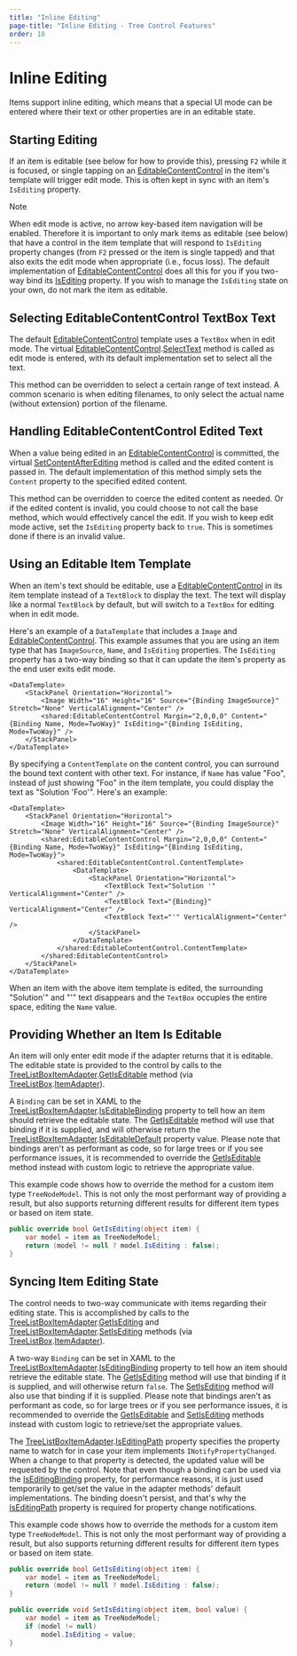```yaml
---
title: "Inline Editing"
page-title: "Inline Editing - Tree Control Features"
order: 10
---
```

# Inline Editing

Items support inline editing, which means that a special UI mode can be entered where their text or other properties are in an editable state.

## Starting Editing

If an item is editable (see below for how to provide this), pressing `F2` while it is focused, or single tapping on an [EditableContentControl](../../shared/windows-controls/editablecontentcontrol.md) in the item's template will trigger edit mode.  This is often kept in sync with an item's `IsEditing` property.

> [!NOTE]
> When edit mode is active, no arrow key-based item navigation will be enabled.  Therefore it is important to only mark items as editable (see below) that have a control in the item template that will respond to `IsEditing` property changes (from `F2` pressed or the item is single tapped) and that also exits the edit mode when appropriate (i.e., focus loss).  The default implementation of [EditableContentControl](../../shared/windows-controls/editablecontentcontrol.md) does all this for you if you two-way bind its [IsEditing](xref:@ActiproUIRoot.Controls.EditableContentControl.IsEditing) property.  If you wish to manage the `IsEditing` state on your own, do not mark the item as editable.

## Selecting EditableContentControl TextBox Text

The default [EditableContentControl](../../shared/windows-controls/editablecontentcontrol.md) template uses a `TextBox` when in edit mode.  The virtual [EditableContentControl](xref:@ActiproUIRoot.Controls.EditableContentControl).[SelectText](xref:@ActiproUIRoot.Controls.EditableContentControl.SelectText*) method is called as edit mode is entered, with its default implementation set to select all the text.

This method can be overridden to select a certain range of text instead.  A common scenario is when editing filenames, to only select the actual name (without extension) portion of the filename.

## Handling EditableContentControl Edited Text

When a value being edited in an [EditableContentControl](../../shared/windows-controls/editablecontentcontrol.md) is committed, the virtual [SetContentAfterEditing](xref:@ActiproUIRoot.Controls.EditableContentControl.SetContentAfterEditing*) method is called and the edited content is passed in.  The default implementation of this method simply sets the `Content` property to the specified edited content.

This method can be overridden to coerce the edited content as needed.  Or if the edited content is invalid, you could choose to not call the base method, which would effectively cancel the edit.  If you wish to keep edit mode active, set the `IsEditing` property back to `true`.  This is sometimes done if there is an invalid value.

## Using an Editable Item Template

When an item's text should be editable, use a [EditableContentControl](../../shared/windows-controls/editablecontentcontrol.md) in its item template instead of a `TextBlock` to display the text.  The text will display like a normal `TextBlock` by default, but will switch to a `TextBox` for editing when in edit mode.

Here's an example of a `DataTemplate` that includes a `Image` and [EditableContentControl](../../shared/windows-controls/editablecontentcontrol.md).  This example assumes that you are using an item type that has `ImageSource`, `Name`, and `IsEditing` properties.  The `IsEditing` property has a two-way binding so that it can update the item's property as the end user exits edit mode.

```xaml
<DataTemplate>
	<StackPanel Orientation="Horizontal">
		<Image Width="16" Height="16" Source="{Binding ImageSource}" Stretch="None" VerticalAlignment="Center" />
		<shared:EditableContentControl Margin="2,0,0,0" Content="{Binding Name, Mode=TwoWay}" IsEditing="{Binding IsEditing, Mode=TwoWay}" />
	</StackPanel>
</DataTemplate>
```

By specifying a `ContentTemplate` on the content control, you can surround the bound text content with other text.  For instance, if `Name` has value "Foo", instead of just showing "Foo" in the item template, you could display the text as "Solution 'Foo'".  Here's an example:

```xaml
<DataTemplate>
    <StackPanel Orientation="Horizontal">
		<Image Width="16" Height="16" Source="{Binding ImageSource}" Stretch="None" VerticalAlignment="Center" />
		<shared:EditableContentControl Margin="2,0,0,0" Content="{Binding Name, Mode=TwoWay}" IsEditing="{Binding IsEditing, Mode=TwoWay}">
			<shared:EditableContentControl.ContentTemplate>
				<DataTemplate>
					<StackPanel Orientation="Horizontal">
						<TextBlock Text="Solution '" VerticalAlignment="Center" />
						<TextBlock Text="{Binding}" VerticalAlignment="Center" />
						<TextBlock Text="'" VerticalAlignment="Center" />
					</StackPanel>
				</DataTemplate>
			</shared:EditableContentControl.ContentTemplate>
		</shared:EditableContentControl>
    </StackPanel>
</DataTemplate>
```

When an item with the above item template is edited, the surrounding "Solution'" and "'" text disappears and the `TextBox` occupies the entire space, editing the `Name` value.

## Providing Whether an Item Is Editable

An item will only enter edit mode if the adapter returns that it is editable.  The editable state is provided to the control by calls to the [TreeListBoxItemAdapter](xref:@ActiproUIRoot.Controls.Grids.TreeListBoxItemAdapter).[GetIsEditable](xref:@ActiproUIRoot.Controls.Grids.TreeListBoxItemAdapter.GetIsEditable*) method (via [TreeListBox](xref:@ActiproUIRoot.Controls.Grids.TreeListBox).[ItemAdapter](xref:@ActiproUIRoot.Controls.Grids.TreeListBox.ItemAdapter)).

A `Binding` can be set in XAML to the [TreeListBoxItemAdapter](xref:@ActiproUIRoot.Controls.Grids.TreeListBoxItemAdapter).[IsEditableBinding](xref:@ActiproUIRoot.Controls.Grids.TreeListBoxItemAdapter.IsEditableBinding) property to tell how an item should retrieve the editable state.  The [GetIsEditable](xref:@ActiproUIRoot.Controls.Grids.TreeListBoxItemAdapter.GetIsEditable*) method will use that binding if it is supplied, and will otherwise return the [TreeListBoxItemAdapter](xref:@ActiproUIRoot.Controls.Grids.TreeListBoxItemAdapter).[IsEditableDefault](xref:@ActiproUIRoot.Controls.Grids.TreeListBoxItemAdapter.IsEditableDefault) property value.  Please note that bindings aren't as performant as code, so for large trees or if you see performance issues, it is recommended to override the [GetIsEditable](xref:@ActiproUIRoot.Controls.Grids.TreeListBoxItemAdapter.GetIsEditable*) method instead with custom logic to retrieve the appropriate value.

This example code shows how to override the method for a custom item type `TreeNodeModel`.  This is not only the most performant way of providing a result, but also supports returning different results for different item types or based on item state.

```csharp
public override bool GetIsEditing(object item) {
	var model = item as TreeNodeModel;
	return (model != null ? model.IsEditing : false);
}
```

## Syncing Item Editing State

The control needs to two-way communicate with items regarding their editing state.  This is accomplished by calls to the [TreeListBoxItemAdapter](xref:@ActiproUIRoot.Controls.Grids.TreeListBoxItemAdapter).[GetIsEditing](xref:@ActiproUIRoot.Controls.Grids.TreeListBoxItemAdapter.GetIsEditing*) and [TreeListBoxItemAdapter](xref:@ActiproUIRoot.Controls.Grids.TreeListBoxItemAdapter).[SetIsEditing](xref:@ActiproUIRoot.Controls.Grids.TreeListBoxItemAdapter.SetIsEditing*) methods (via [TreeListBox](xref:@ActiproUIRoot.Controls.Grids.TreeListBox).[ItemAdapter](xref:@ActiproUIRoot.Controls.Grids.TreeListBox.ItemAdapter)).

A two-way `Binding` can be set in XAML to the [TreeListBoxItemAdapter](xref:@ActiproUIRoot.Controls.Grids.TreeListBoxItemAdapter).[IsEditingBinding](xref:@ActiproUIRoot.Controls.Grids.TreeListBoxItemAdapter.IsEditingBinding) property to tell how an item should retrieve the editable state.  The [GetIsEditing](xref:@ActiproUIRoot.Controls.Grids.TreeListBoxItemAdapter.GetIsEditing*) method will use that binding if it is supplied, and will otherwise return `false`.  The [SetIsEditing](xref:@ActiproUIRoot.Controls.Grids.TreeListBoxItemAdapter.SetIsEditing*) method will also use that binding if it is supplied.  Please note that bindings aren't as performant as code, so for large trees or if you see performance issues, it is recommended to override the [GetIsEditable](xref:@ActiproUIRoot.Controls.Grids.TreeListBoxItemAdapter.GetIsEditable*) and [SetIsEditing](xref:@ActiproUIRoot.Controls.Grids.TreeListBoxItemAdapter.SetIsEditing*) methods instead with custom logic to retrieve/set the appropriate values.

The [TreeListBoxItemAdapter](xref:@ActiproUIRoot.Controls.Grids.TreeListBoxItemAdapter).[IsEditingPath](xref:@ActiproUIRoot.Controls.Grids.TreeListBoxItemAdapter.IsEditingPath) property specifies the property name to watch for in case your item implements `INotifyPropertyChanged`.  When a change to that property is detected, the updated value will be requested by the control.  Note that even though a binding can be used via the [IsEditingBinding](xref:@ActiproUIRoot.Controls.Grids.TreeListBoxItemAdapter.IsEditingBinding) property, for performance reasons, it is just used temporarily to get/set the value in the adapter methods' default implementations.  The binding doesn't persist, and that's why the [IsEditingPath](xref:@ActiproUIRoot.Controls.Grids.TreeListBoxItemAdapter.IsEditingPath) property is required for property change notifications.

This example code shows how to override the methods for a custom item type `TreeNodeModel`.  This is not only the most performant way of providing a result, but also supports returning different results for different item types or based on item state.

```csharp
public override bool GetIsEditing(object item) {
	var model = item as TreeNodeModel;
	return (model != null ? model.IsEditing : false);
}

public override void SetIsEditing(object item, bool value) {
	var model = item as TreeNodeModel;
	if (model != null)
		model.IsEditing = value;
}
```
